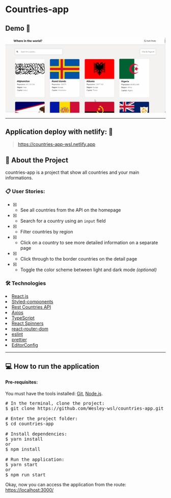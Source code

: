 # Countries-app

## Demo 📸

<p align='center'> <img src='.github/Countries-app.gif'/></p>

<hr/>

## Application deploy with netlify: :dash:

> https://countries-app-wsl.netlify.app

## 📜 About the Project

countries-app is a project that show all countries and your main informations.

### 📋 User Stories:

 - [x] - See all countries from the API on the homepage
 - [x] - Search for a country using an `input` field
 - [x] - Filter countries by region
 - [x] - Click on a country to see more detailed information on a separate page
 - [x] - Click through to the border countries on the detail page
 - [x] - Toggle the color scheme between light and dark mode *(optional)*

### 🛠 Technologies

<li><a href="https://reactjs.org">React.js</a></li>
<li><a href="https://styled-components.com">Styled-components</a></li>
<li><a href="https://restcountries.eu">Rest Countries API</a></li>
<li><a href="https://github.com/axios/axios">Axios</a></li>
<li><a href="https://www.typescriptlang.org">TypeScript</a></li>
<li><a href="https://www.davidhu.io/react-spinners/">React Spinners</a></li>
<li><a href="https://reactrouter.com/web/guides/quick-start">react-router-dom</a></li>
<li><a href="https://eslint.org">eslint</a></li>
<li><a href="https://prettier.io">prettier</a></li>
<li><a href="https://editorconfig.org">EditorConfig</a></li>

<hr/>

## 💻 How to run the application

#### Pre-requisites:
You must have the tools installed:  <a href="">Git</a>, <a href="">Node.js</a>.

<pre>
# In the terminal, clone the project:
$ git clone https://github.com/Wesley-wsl/countries-app.git

# Enter the project folder:
$ cd countries-app

# Install dependencies:
$ yarn install
or
$ npm install

# Run the application:
$ yarn start
or
$ npm run start
</pre>

Okay, now you can access the application from the route:  <a href="https://localhost:3000/">https://localhost:3000/</a>
